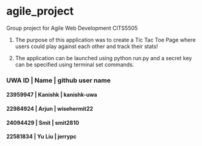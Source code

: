 # agile_project
Group project for Agile Web Development CITS5505

1. The purpose of this application was to create a Tic Tac Toe Page where users could play against each other and track their stats!

2. The application can be launched using python run.py and a secret key can be specified using terminal set commands.



### UWA ID | Name | github user name
#### 23959947 | Kanishk | kanishk-uwa
#### 22984924 | Arjun | wisehermit22
#### 24094429 | Smit | smit2810
#### 22581834 | Yu Liu | jerrypc
